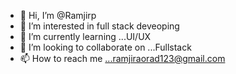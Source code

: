 - 👋 Hi, I’m @Ramjirp
- 👀 I’m interested in full stack deveoping
- 🌱 I’m currently learning ...UI/UX 
- 💞️ I’m looking to collaborate on ...Fullstack
- 📫 How to reach me ...ramjiraorad123@gmail.com

<!---
Ramjirp/Ramjirp is a ✨ special ✨ repository because its `README.md` (this file) appears on your GitHub profile.
You can click the Preview link to take a look at your changes.
--->
